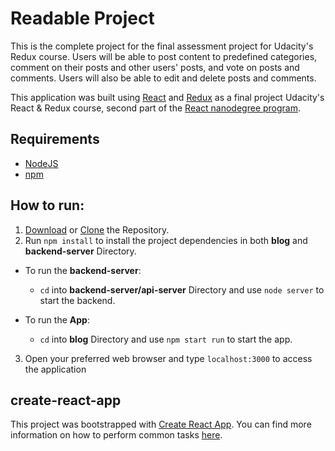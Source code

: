 # Readable Project
This is the complete project for the final assessment project for Udacity's Redux course. Users will be able to post content to predefined categories, comment on their posts and other users' posts, and vote on posts and comments. Users will also be able to edit and delete posts and comments.

This application was built using [React](https://reactjs.org/) and [Redux](https://redux.js.org//) as a final project Udacity's React & Redux course, second part of the [React nanodegree program](https://www.udacity.com/course/react-nanodegree--nd019).

## Requirements
* [NodeJS](https://nodejs.org)
* [npm](https://www.npmjs.com/get-npm)

## How to run:
1. [Download](https://github.com/lbarahona/reactnd-project-readable/archive/master.zip) or [Clone](https://github.com/lbarahona/reactnd-project-readable.git) the Repository.
2. Run `npm install` to install the project dependencies in both **blog** and **backend-server** Directory.
- To run the **backend-server**: 
  - `cd` into **backend-server/api-server** Directory and use `node server` to start the backend.
  
- To run the **App**: 
  - `cd` into **blog** Directory and use `npm start run` to start the app.
  
3. Open your preferred web browser and type `localhost:3000` to access the application

## create-react-app
This project was bootstrapped with [Create React App](https://github.com/facebookincubator/create-react-app). You can find more information on how to perform common tasks [here](https://github.com/facebookincubator/create-react-app/blob/master/packages/react-scripts/template/README.md).
